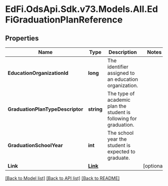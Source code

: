 # EdFi.OdsApi.Sdk.v73.Models.All.EdFiGraduationPlanReference

## Properties

Name | Type | Description | Notes
------------ | ------------- | ------------- | -------------
**EducationOrganizationId** | **long** | The identifier assigned to an education organization. | 
**GraduationPlanTypeDescriptor** | **string** | The type of academic plan the student is following for graduation. | 
**GraduationSchoolYear** | **int** | The school year the student is expected to graduate. | 
**Link** | [**Link**](Link.md) |  | [optional] 

[[Back to Model list]](../../README.md#documentation-for-models) [[Back to API list]](../../README.md#documentation-for-api-endpoints) [[Back to README]](../../README.md)

